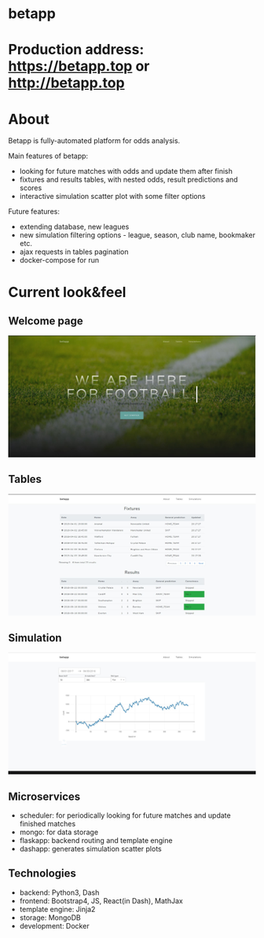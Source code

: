 # betapp

# Production address: https://betapp.top or http://betapp.top

# About

Betapp is fully-automated platform for odds analysis.

Main features of betapp:

*  looking for future matches with odds and update them after finish
*  fixtures and results tables, with nested odds, result predictions and scores
*  interactive simulation scatter plot with some filter options

Future features:

*  extending database, new leagues
*  new simulation filtering options - league, season, club name, bookmaker etc.
*  ajax requests in tables pagination
*  docker-compose for run

# Current look&feel

## Welcome page
![aboutpage preview](/doc/screenshot_about.JPG)

## Tables
![tables preview](/doc/screenshot_tables.JPG)

## Simulation
![simulation preview](/doc/screenshot_simulation.JPG)

## Microservices
* scheduler: for periodically looking for future matches and update finished matches 
* mongo: for data storage
* flaskapp: backend routing and template engine
* dashapp: generates simulation scatter plots

## Technologies
* backend: Python3, Dash
* frontend: Bootstrap4, JS, React(in Dash), MathJax
* template engine: Jinja2
* storage: MongoDB
* development: Docker
